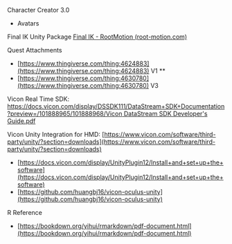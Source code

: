 Character Creator 3.0

- Avatars

  

Final IK Unity Package [Final IK - RootMotion (root-motion.com)](http://www.root-motion.com/final-ik.html)

  

Quest Attachments

- [https://www.thingiverse.com/thing:4624883](https://www.thingiverse.com/thing:4624883) V1 **
- [https://www.thingiverse.com/thing:4630780](https://www.thingiverse.com/thing:4630780) V3

  

Vicon Real Time SDK: [https://docs.vicon.com/display/DSSDK111/DataStream+SDK+Documentation?preview=/101888965/101888968/Vicon DataStream SDK Developer's Guide.pdf](https://docs.vicon.com/display/DSSDK111/DataStream+SDK+Documentation?preview=/101888965/101888968/Vicon%20DataStream%20SDK%20Developer%27s%20Guide.pdf)

Vicon Unity Integration for HMD: [https://www.vicon.com/software/third-party/unity/?section=downloads](https://www.vicon.com/software/third-party/unity/?section=downloads)

- [https://docs.vicon.com/display/UnityPlugin12/Install+and+set+up+the+software](https://docs.vicon.com/display/UnityPlugin12/Install+and+set+up+the+software)
- [https://github.com/huangbj16/vicon-oculus-unity](https://github.com/huangbj16/vicon-oculus-unity)

  

R Reference

- [https://bookdown.org/yihui/rmarkdown/pdf-document.html](https://bookdown.org/yihui/rmarkdown/pdf-document.html)